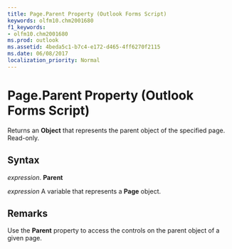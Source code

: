 ```yaml
---
title: Page.Parent Property (Outlook Forms Script)
keywords: olfm10.chm2001680
f1_keywords:
- olfm10.chm2001680
ms.prod: outlook
ms.assetid: 4beda5c1-b7c4-e172-d465-4ff6270f2115
ms.date: 06/08/2017
localization_priority: Normal
---
```



# Page.Parent Property (Outlook Forms Script)

Returns an  **Object** that represents the parent object of the specified page. Read-only.


## Syntax

_expression_. **Parent**

_expression_ A variable that represents a  **Page** object.


## Remarks

Use the  **Parent** property to access the controls on the parent object of a given page.


